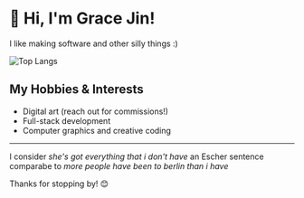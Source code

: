 # 👋 Hi, I'm Grace Jin!
I like making software and other silly things :)


![Top Langs](https://github-readme-stats.vercel.app/api/top-langs/?username=gracejinsotrue&theme=tokyonight&langs_count=10)






## My Hobbies & Interests
- Digital art (reach out for commissions!)
- Full-stack development  
- Computer graphics and creative coding  
---

I consider _she's got everything that i don't have_ an Escher sentence comparabe to _more people have been to berlin than i have_

Thanks for stopping by! 😊
